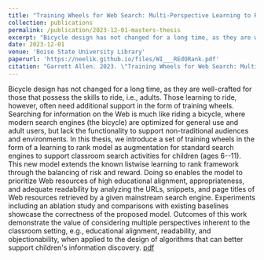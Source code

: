 ```yaml
---
title: "Training Wheels for Web Search: Multi-Perspective Learning to Rank to Support Children's Information Seeking in the Classroom"
collection: publications
permalink: /publication/2023-12-01-masters-thesis
excerpt: "Bicycle design has not changed for a long time, as they are well-crafted for those that possess the skills to ride, i.e., adults. Those learning to ride, however, often need additional support in the form of training wheels. Searching for information on the Web is much like riding a bicycle, where modern search engines (the bicycle) are optimized for general use and adult users, but lack the functionality to support non-traditional audiences and environments. In this thesis, we introduce a set of training wheels in the form of a learning to rank model as augmentation for standard search engines to support classroom search activities for children (ages 6--11). This new model extends the known listwise learning to rank framework through the balancing of risk and reward. Doing so enables the model to prioritize Web resources of high educational alignment, appropriateness, and adequate readability by analyzing the URLs, snippets, and page titles of Web resources retrieved by a given mainstream search engine. Experiments including an ablation study and comparisons with existing baselines showcase the correctness of the proposed model. Outcomes of this work demonstrate the value of considering multiple perspectives inherent to the classroom setting, e.g., educational alignment, readability, and objectionability, when applied to the design of algorithms that can better support children's information discovery."
date: 2023-12-01
venue: 'Boise State University Library'
paperurl: 'https://neelik.github.io/files/WI___REdORank.pdf'
citation: "Garrett Allen. 2023. \"Training Wheels for Web Search: Multi-Perspective Learning to Rank to Support Children's Information Seeking in the Classroom\". <i>Master's Thesis at Boise State University</i>"
---
```

Bicycle design has not changed for a long time, as they are well-crafted for those that possess the skills to ride, i.e., adults. Those learning to ride, however, often need additional support in the form of training wheels. Searching for information on the Web is much like riding a bicycle, where modern search engines (the bicycle) are optimized for general use and adult users, but lack the functionality to support non-traditional audiences and environments. In this thesis, we introduce a set of training wheels in the form of a learning to rank model as augmentation for standard search engines to support classroom search activities for children (ages 6--11). This new model extends the known listwise learning to rank framework through the balancing of risk and reward. Doing so enables the model to prioritize Web resources of high educational alignment, appropriateness, and adequate readability by analyzing the URLs, snippets, and page titles of Web resources retrieved by a given mainstream search engine. Experiments including an ablation study and comparisons with existing baselines showcase the correctness of the proposed model. Outcomes of this work demonstrate the value of considering multiple perspectives inherent to the classroom setting, e.g., educational alignment, readability, and objectionability, when applied to the design of algorithms that can better support children's information discovery. [pdf](https://neelik.github.io/publication/2023-12-01-masters-thesis)
